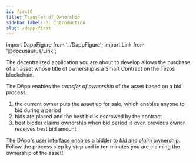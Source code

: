 ```yaml
---
id: first0
title: Transfer of Ownership
sidebar_label: 0. Introduction
slug: /dapp-first
---
```

import DappFigure from '../DappFigure';
import Link from '@docusaurus/Link';


The decentralized application you are about to develop allows the purchase of an asset whose title of ownership is a <Link to='/docs/contract'>Smart Contract</Link> on the <Link to='/docs/dapp-tools/tezos'>Tezos</Link> blockchain.

<DappFigure img="ownership_logo.svg" width='30%' />

The DApp enables the *transfer of ownership* of the asset based on a bid process:
1. the current owner puts the asset up for sale, which enables anyone to bid during a period
2. bids are placed and the best bid is escrowed by the contract
3. best bidder claims ownership when bid period is over, previous owner receives best bid amount

The DApp's user interface enables a bidder to *bid* and *claim* ownership. Follow the process step by step and in ten minutes you are claiming the ownership of the asset!